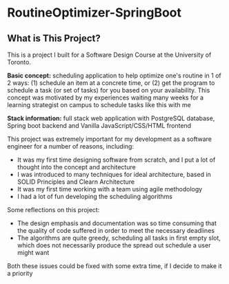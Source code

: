 # RoutineOptimizer-SpringBoot

<h2> What is This Project? </h2>
This is a project I built for a Software Design Course at the University of Toronto. </p>

<b>Basic concept:</b> scheduling application to help optimize one's routine in 1 of 2 ways: (1) schedule an item at a concrete time, or (2) get the program to schedule a task (or set of tasks) for you based on your availability. This concept was motivated by my experiences waiting many weeks for a learning strategist on campus to schedule tasks like this with me </p>
<b>Stack information:</b> full stack web application with PostgreSQL database, Spring boot backend and Vanilla JavaScript/CSS/HTML frontend </p>

This project was extremely important for my development as a software engineer for a number of reasons, including:
- It was my first time designing software from scratch, and I put a lot of thought into the concept and architecture
- I was introduced to many techniques for ideal architecture, based in SOLID Principles and Clearn Architecture
- It was my first time working with a team using agile methodology
- I had a lot of fun developing the scheduling algorithms

Some reflections on this project:
- The design emphasis and documentation was so time consuming that the quality of code suffered in order to meet the necessary deadlines
- The algorithms are quite greedy, scheduling all tasks in first empty slot, which does not necessarily produce the spread out schedule a user might want

Both these issues could be fixed with some extra time, if I decide to make it a priority
